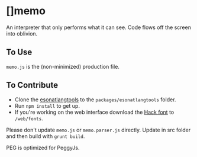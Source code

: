 # []memo

An interpreter that only performs what it can see. Code flows off the screen into oblivion.

## To Use

`memo.js` is the (non-minimized) production file.

## To Contribute

* Clone the <a href="https://github.com/rottytooth/esonatlangtools">esonatlangtools</a> to the `packages/esonatlangtools` folder.
* Run `npm install` to get up. 
* If you're working on the web interface download the [Hack font](https://www.dafont.com/hack.font) to `/web/fonts`.

Please don't update `memo.js` or `memo.parser.js` directly. Update in src folder and then build with `grunt build`. 

PEG is optimized for PeggyJs. 
